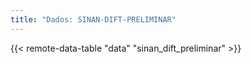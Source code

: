 ```yaml
---
title: "Dados: SINAN-DIFT-PRELIMINAR"
---
```


{{< remote-data-table "data" "sinan_dift_preliminar" >}}
